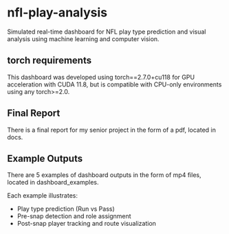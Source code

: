 # nfl-play-analysis
Simulated real-time dashboard for NFL play type prediction and visual analysis using machine learning and computer vision.

## torch requirements
This dashboard was developed using torch==2.7.0+cu118 for GPU acceleration with CUDA 11.8, but is compatible with CPU-only environments using any torch>=2.0. 

## Final Report 
There is a final report for my senior project in the form of a pdf, located in docs.

## Example Outputs
There are 5 examples of dashboard outputs in the form of mp4 files, located in dashboard_examples.

Each example illustrates:
 
- Play type prediction (Run vs Pass)
- Pre-snap detection and role assignment 
- Post-snap player tracking and route visualization
